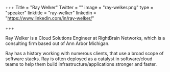 +++
Title = "Ray Welker"
Twitter = ""
image = "ray-welker.png"
type = "speaker"
linktitle = "ray-welker"
linkedin = "https://www.linkedin.com/in/ray-welker/"

+++

Ray Welker is a Cloud Solutions Engineer at RightBrain Networks, which is a consulting firm based out of Ann Arbor Michigan.

Ray has a history working with numerous clients, that use a broad scope of software stacks. Ray is often deployed as a catalyst in software/cloud teams to help them build infrastructure/applications stronger and faster.
